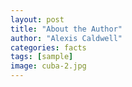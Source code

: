 ```yaml
---
layout: post
title: "About the Author"
author: "Alexis Caldwell"
categories: facts
tags: [sample]
image: cuba-2.jpg
---
```




